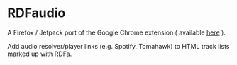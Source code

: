 RDFaudio
========

A Firefox / Jetpack port of the Google Chrome extension ( available [here](https://github.com/hubgit/rdfaudio) ).

Add audio resolver/player links (e.g. Spotify, Tomahawk) to HTML track lists marked up with RDFa.